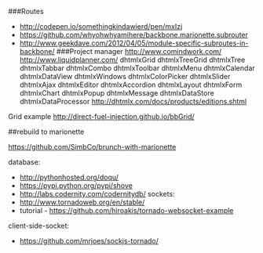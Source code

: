 ###Routes
 * http://codepen.io/somethingkindawierd/pen/mxIzj
 * https://github.com/whyohwhyamihere/backbone.marionette.subrouter
 * http://www.geekdave.com/2012/04/05/module-specific-subroutes-in-backbone/
###Project manager
http://www.comindwork.com/
http://www.liquidplanner.com/
dhtmlxGrid
dhtmlxTreeGrid
dhtmlxTree
dhtmlxTabbar
dhtmlxCombo
dhtmlxToolbar
dhtmlxMenu
dhtmlxCalendar
dhtmlxDataView
dhtmlxWindows
dhtmlxColorPicker
dhtmlxSlider
dhtmlxAjax
dhtmlxEditor
dhtmlxAccordion
dhtmlxLayout
dhtmlxForm
dhtmlxChart
dhtmlxPopup
dhtmlxMessage
dhtmlxDataStore
dhtmlxDataProcessor
http://dhtmlx.com/docs/products/editions.shtml




Grid example http://direct-fuel-injection.github.io/bbGrid/


##rebuild to marionette

https://github.com/SimbCo/brunch-with-marionette


database:

 * http://pythonhosted.org/doqu/
 * https://pypi.python.org/pypi/shove
 * http://labs.codernity.com/codernitydb/
sockets:
 * http://www.tornadoweb.org/en/stable/
 * tutorial - https://github.com/hiroakis/tornado-websocket-example
 
client-side-socket:

 * https://github.com/mrjoes/sockjs-tornado/